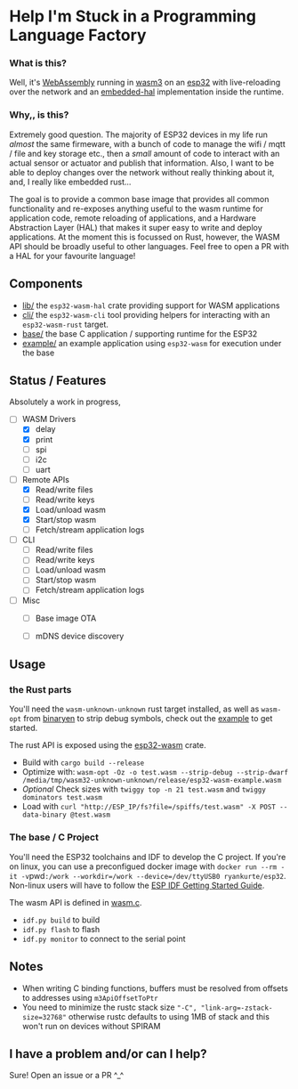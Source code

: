 # Help I'm Stuck in a Programming Language Factory


### What is this?

Well, it's [WebAssembly](https://webassembly.org/) running in [wasm3](https://github.com/wasm3/wasm3) on an [esp32](https://www.espressif.com/en/products/hardware/esp32/overview) with live-reloading over the network and an [embedded-hal](https://github.com/rust-embedded/embedded-hal/) implementation inside the runtime.


### Why,, is this?

Extremely good question. The majority of ESP32 devices in my life run _almost_ the same firmeware, with a bunch of code to manage the wifi / mqtt / file and key storage etc., then a _small_ amount of code to interact with an actual sensor or actuator and publish that information. Also, I want to be able to deploy changes over the network without really thinking about it, and, I really like embedded rust...

The goal is to provide a common base image that provides all common functionality and re-exposes anything useful to the wasm runtime for application code, remote reloading of applications, and a Hardware Abstraction Layer (HAL) that makes it super easy to write and deploy applications. At the moment this is focussed on Rust, however, the WASM API should be broadly useful to other languages. Feel free to open a PR with a HAL for your favourite language!


## Components

- [lib/](lib/) the `esp32-wasm-hal` crate providing support for WASM applications
- [cli/](cli/) the `esp32-wasm-cli` tool providing helpers for interacting with an `esp32-wasm-rust` target.
- [base/](base/) the base C application / supporting runtime for the ESP32
- [example/](example) an example application using `esp32-wasm` for execution under the base 


## Status / Features

Absolutely a work in progress, 

- [ ] WASM Drivers
  - [x] delay
  - [x] print
  - [ ] spi
  - [ ] i2c
  - [ ] uart
- [ ] Remote APIs
  - [x] Read/write files
  - [ ] Read/write keys
  - [x] Load/unload wasm
  - [x] Start/stop wasm
  - [ ] Fetch/stream application logs
- [ ] CLI
  - [ ] Read/write files
  - [ ] Read/write keys
  - [ ] Load/unload wasm
  - [ ] Start/stop wasm
  - [ ] Fetch/stream application logs
- [ ] Misc
  - [ ] Base image OTA
  - [ ] mDNS device discovery


## Usage


### the Rust parts

You'll need the `wasm-unknown-unknown` rust target installed, as well as `wasm-opt` from [binaryen](https://github.com/WebAssembly/binaryen) to strip debug symbols, check out the [example](https://github.com/ryankurte/rust-esp32-wasm/tree/master/example) to get started.

The rust API is exposed using the [esp32-wasm](https://github.com/ryankurte/rust-esp32-wasm/tree/master/lib) crate.

- Build with `cargo build --release`
- Optimize with: `wasm-opt -Oz -o test.wasm --strip-debug --strip-dwarf /media/tmp/wasm32-unknown-unknown/release/esp32-wasm-example.wasm`
- _Optional_ Check sizes with `twiggy top -n 21 test.wasm` and `twiggy dominators test.wasm`
- Load with `curl "http://ESP_IP/fs?file=/spiffs/test.wasm" -X POST --data-binary @test.wasm`


### The base / C Project

You'll need the ESP32 toolchains and IDF to develop the C project. If you're on linux, you can use a preconfigued docker image with `docker run --rm -it -v`pwd`:/work --workdir=/work --device=/dev/ttyUSB0 ryankurte/esp32`. Non-linux users will have to follow the [ESP IDF Getting Started Guide](https://docs.espressif.com/projects/esp-idf/en/latest/get-started/).

The wasm API is defined in [wasm.c](https://github.com/ryankurte/rust-esp32-wasm/blob/master/base/main/wasm.c).

- `idf.py build` to build 
- `idf.py flash` to flash
- `idf.py monitor` to connect to the serial point


## Notes

- When writing C binding functions, buffers must be resolved from offsets to addresses using `m3ApiOffsetToPtr`
- You need to minimize the rustc stack size `"-C", "link-arg=-zstack-size=32768"` otherwise rustc defaults to using 1MB of stack and this won't run on devices without SPIRAM


## I have a problem and/or can I help?

Sure! Open an issue or a PR ^_^
